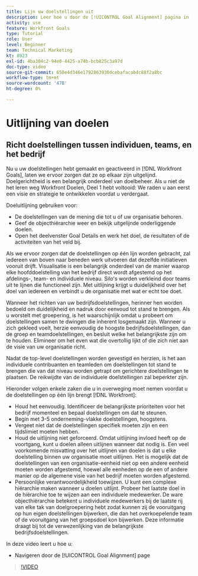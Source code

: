 ```yaml
---
title: Lijn uw doelstellingen uit
description: Leer hoe u door de [!UICONTROL Goal Alignment] pagina in [!DNL-doelen].
activity: use
feature: Workfront Goals
type: Tutorial
role: User
level: Beginner
team: Technical Marketing
kt: 8923
exl-id: 4ba304c2-94e0-4425-a74b-bcb825c3a97d
doc-type: video
source-git-commit: 650e4d346e1792863930dcebafacab4c88f2a8bc
workflow-type: tm+mt
source-wordcount: '478'
ht-degree: 0%

---
```


# Uitlijning van doelen

## Richt doelstellingen tussen individuen, teams, en het bedrijf

Nu u uw doelstellingen hebt gemaakt en geactiveerd in [!DNL Workfront Goals], laten we ervoor zorgen dat ze op elkaar zijn uitgelijnd. Doelgerichtheid is een belangrijk onderdeel van doelbeheer. Als u niet de het leren weg Workfront Doelen, Deel 1 hebt voltooid: We raden u aan eerst een visie en strategie te ontwikkelen voordat u verdergaat.

<!--Insert link to LP 1, above -->

Doeluitlijning gebruiken voor:

* De doelstellingen van de mening die tot u of uw organisatie behoren.
* Geef de objecthiërarchie weer en bekijk uitgelijnde onderliggende doelen.
* Open het deelvenster Goal Details en werk het doel, de resultaten of de activiteiten van het veld bij.

Als we ervoor zorgen dat de doelstellingen op één lijn worden gebracht, zal iedereen van boven naar beneden werk uitvoeren dat dezelfde initiatieven vooruit drijft. Visualisatie is een belangrijk onderdeel van de manier waarop elke hoofddoelstelling van het bedrijf direct wordt afgestemd op het afdelings-, team- en individuele niveau. Silo&#39;s worden verkleind door teams uit te lijnen die functioneel zijn. Met uitlijning krijgt u duidelijkheid over het doel van iedereen en verbindt u de organisatie met wat er echt toe doet.

Wanneer het richten van uw bedrijfsdoelstellingen, herinner hen worden bedoeld om duidelijkheid en nadruk door eenvoud tot stand te brengen. Als u worstelt met groepering, is het waarschijnlijk omdat u probeert om doelstellingen samen te dwingen die inherent losgemaakt zijn. Wanneer u zich gekleed voelt, herzie eenvoudig de hoogste bedrijfsdoelstellingen, dan de groep en teamdoelstellingen, en besluit welke het belangrijkste zijn om te houden. Elimineer om het even wat die overtollig lijkt of die zich niet aan de visie van uw organisatie richt.

Nadat de top-level doelstellingen worden gevestigd en herzien, is het aan individuele contribuanten en teamleden om doelstellingen tot stand te brengen die van dat niveau worden getrapt om gerichtere doelstellingen te plaatsen. De reikwijdte van de individuele doelstellingen zal beperkter zijn.

<!-- Pro-tips graphic -->

Hieronder volgen enkele zaken die u in overweging moet nemen voordat u de doelstellingen op één lijn brengt [!DNL Workfront]:

* Houd het eenvoudig. Identificeer de belangrijkste prioriteiten voor het bedrijf momenteel en bepaal doelstellingen om dat te steunen.
* Begin met 3-5 onderneming-vlakke doelstellingen, hoogstens.
* Vergeet niet dat de doelstellingen specifiek moeten zijn en een tijdslimiet moeten hebben.
* Houd de uitlijning niet geforceerd. Omdat uitlijning invloed heeft op de voortgang, kunt u doelen alleen uitlijnen wanneer dat nodig is. Een veel voorkomende misvatting over het uitlijnen van doelen is dat u elke doelstelling binnen uw organisatie moet uitlijnen. Het is mogelijk dat de doelstellingen van een organisatie-eenheid niet op een andere eenheid moeten worden afgestemd, hoewel alle eenheden op de een of andere manier op de algemene visie van het bedrijf moeten worden afgestemd.
* Persoonlijke verantwoordelijkheid toewijzen. U kunt een complexe hiërarchie maken wanneer u doelen uitlijnt. Probeer het laatste doel in de hiërarchie toe te wijzen aan een individuele medewerker. De ware objecthiërarchie betekent u individuele medewerkers bij de laatste rij van elke tak van doelgroepering hebt zodat kunnen zij de vooruitgang op hun eigen doelstellingen bijwerken, die dan het overkoepelende team of de vooruitgang van het groepsdoel kon bijwerken. Deze informatie draagt bij tot de verwezenlijking van de belangrijkste bedrijfsdoelstellingen.

In deze video leert u hoe u:

* Navigeren door de [!UICONTROL Goal Alignment] page

>[!VIDEO](https://video.tv.adobe.com/v/335195/?quality=12&learn=on)
